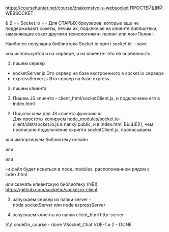 https://coursehunter.net/course/znakomstvo-s-websocket
ПРОСТЕЙШИЙ WEBSOCKET

& 2  ==  Socket.io ==
Для СТАРЫХ броузеров, которые еще не поддерживают сокеты, лечим их, подключая на клиенте библиотеки,
заменяющие сокет другими технологиями- полинг или лонгПолинг.

Наиболее популярна библиотека Socket.io
npm i  socket.io --save

она используется и на сервере, и на клиенте- это ее особенность

1. пишем сервер 
- socketServer.js Это сервер на базе вкстроенного в socket.io сервера
- expressServer.js Это сервер на базе express.

2. пишем клиента


2. Пишем JS клиента - client_html/socketClient.js, 
и подключаем его в index.html
<script src="socketClient.js"></script>

2. Подключаем для JS клиента функцию io        
Для простоты копируем node_modules/socket.io-client/dist/socket.io.js в папку public,
и в index.html ВЫШЕ(!), чем прописано подключение скрипта socketClient.js, прописываем
<script src="socket.io.js"></script>

или импортируем библиотеку онлайн
<script src="https://cdnjs.cloudflare.com/ajax/libs/socket.io/1.4.4/socket.io.min.js"></script>
или
<script src="https://cdnjs.cloudflare.com/ajax/libs/socket.io/2.2.0/socket.io.js"></script>
или
<script src="/socket.io/socket.io.js"></script>
-и файл будет искаться в node_modules, расположенном рядом с index.html

или скачать клиентскую библиотеку (NB!)
https://github.com/socketio/socket.io-client
      
      
3. запускаем сервер из папки server -  
node socketServer
или
node expressServer

4. запускаем клиента из папки client_html
http-server

\\\\\\\\\\
codeDo_course - done
VSocket_Chat VUE-1 и 2  - DONE




